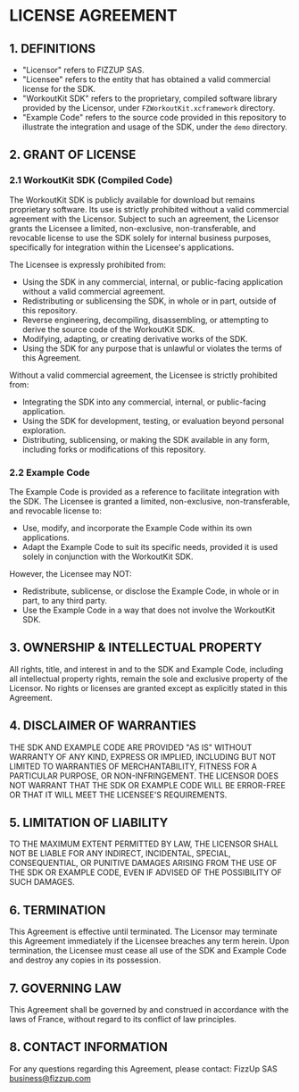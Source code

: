 # LICENSE AGREEMENT

## 1. DEFINITIONS

- "Licensor" refers to FIZZUP SAS.
- "Licensee" refers to the entity that has obtained a valid commercial license for the SDK.
- "WorkoutKit SDK" refers to the proprietary, compiled software library provided by the Licensor, under `FZWorkoutKit.xcframework` directory.
- "Example Code" refers to the source code provided in this repository to illustrate the integration and usage of the SDK, under the `demo` directory.

## 2. GRANT OF LICENSE

### 2.1 WorkoutKit SDK (Compiled Code)

The WorkoutKit SDK is publicly available for download but remains proprietary software.
Its use is strictly prohibited without a valid commercial agreement with the Licensor.
Subject to such an agreement, the Licensor grants the Licensee a limited, non-exclusive, non-transferable, and revocable license to use the SDK solely for internal business purposes, specifically for integration within the Licensee's applications.

The Licensee is expressly prohibited from:
- Using the SDK in any commercial, internal, or public-facing application without a valid commercial agreement.
- Redistributing or sublicensing the SDK, in whole or in part, outside of this repository.
- Reverse engineering, decompiling, disassembling, or attempting to derive the source code of the WorkoutKit SDK.
- Modifying, adapting, or creating derivative works of the SDK.
- Using the SDK for any purpose that is unlawful or violates the terms of this Agreement.

Without a valid commercial agreement, the Licensee is strictly prohibited from:
- Integrating the SDK into any commercial, internal, or public-facing application.
- Using the SDK for development, testing, or evaluation beyond personal exploration.
- Distributing, sublicensing, or making the SDK available in any form, including forks or modifications of this repository.

### 2.2 Example Code

The Example Code is provided as a reference to facilitate integration with the SDK. 
The Licensee is granted a limited, non-exclusive, non-transferable, and revocable license to:
- Use, modify, and incorporate the Example Code within its own applications.
- Adapt the Example Code to suit its specific needs, provided it is used solely in conjunction with the WorkoutKit SDK.

However, the Licensee may NOT:
- Redistribute, sublicense, or disclose the Example Code, in whole or in part, to any third party.
- Use the Example Code in a way that does not involve the WorkoutKit SDK.

## 3. OWNERSHIP & INTELLECTUAL PROPERTY

All rights, title, and interest in and to the SDK and Example Code, including all intellectual property rights, remain the sole and exclusive property of the Licensor. No rights or licenses are granted except as explicitly stated in this Agreement.

## 4. DISCLAIMER OF WARRANTIES

THE SDK AND EXAMPLE CODE ARE PROVIDED "AS IS" WITHOUT WARRANTY OF ANY KIND, EXPRESS OR IMPLIED, INCLUDING BUT NOT LIMITED TO WARRANTIES OF MERCHANTABILITY, FITNESS FOR A PARTICULAR PURPOSE, OR NON-INFRINGEMENT. THE LICENSOR DOES NOT WARRANT THAT THE SDK OR EXAMPLE CODE WILL BE ERROR-FREE OR THAT IT WILL MEET THE LICENSEE'S REQUIREMENTS.

## 5. LIMITATION OF LIABILITY

TO THE MAXIMUM EXTENT PERMITTED BY LAW, THE LICENSOR SHALL NOT BE LIABLE FOR ANY INDIRECT, INCIDENTAL, SPECIAL, CONSEQUENTIAL, OR PUNITIVE DAMAGES ARISING FROM THE USE OF THE SDK OR EXAMPLE CODE, EVEN IF ADVISED OF THE POSSIBILITY OF SUCH DAMAGES.

## 6. TERMINATION

This Agreement is effective until terminated. The Licensor may terminate this Agreement immediately if the Licensee breaches any term herein. Upon termination, the Licensee must cease all use of the SDK and Example Code and destroy any copies in its possession.

## 7. GOVERNING LAW

This Agreement shall be governed by and construed in accordance with the laws of France, without regard to its conflict of law principles.

## 8. CONTACT INFORMATION

For any questions regarding this Agreement, please contact:
FizzUp SAS
business@fizzup.com
